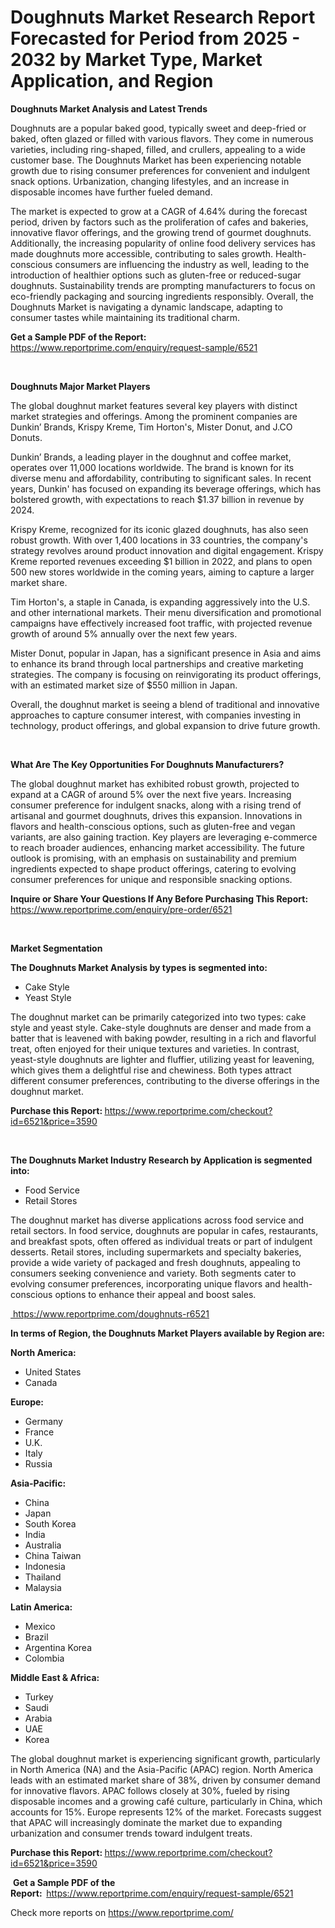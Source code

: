 <p><h1>Doughnuts Market Research Report Forecasted for Period from 2025 -  2032 by Market Type, Market Application, and Region</h1></p><p><strong>Doughnuts Market Analysis and Latest Trends</strong></p>
<p><p>Doughnuts are a popular baked good, typically sweet and deep-fried or baked, often glazed or filled with various flavors. They come in numerous varieties, including ring-shaped, filled, and crullers, appealing to a wide customer base. The Doughnuts Market has been experiencing notable growth due to rising consumer preferences for convenient and indulgent snack options. Urbanization, changing lifestyles, and an increase in disposable incomes have further fueled demand.</p><p>The market is expected to grow at a CAGR of 4.64% during the forecast period, driven by factors such as the proliferation of cafes and bakeries, innovative flavor offerings, and the growing trend of gourmet doughnuts. Additionally, the increasing popularity of online food delivery services has made doughnuts more accessible, contributing to sales growth. Health-conscious consumers are influencing the industry as well, leading to the introduction of healthier options such as gluten-free or reduced-sugar doughnuts. Sustainability trends are prompting manufacturers to focus on eco-friendly packaging and sourcing ingredients responsibly. Overall, the Doughnuts Market is navigating a dynamic landscape, adapting to consumer tastes while maintaining its traditional charm.</p></p>
<p><strong>Get a Sample PDF of the Report:&nbsp;</strong> <a href="https://www.reportprime.com/enquiry/request-sample/6521?utm_campaign=2285&utm_medium=2&utm_source=Github&utm_content=ia&utm_term=19032025&utm_id=doughnuts">https://www.reportprime.com/enquiry/request-sample/6521</a></p>
<p>&nbsp;</p>
<p><strong>Doughnuts Major Market Players</strong></p>
<p><p>The global doughnut market features several key players with distinct market strategies and offerings. Among the prominent companies are Dunkin’ Brands, Krispy Kreme, Tim Horton's, Mister Donut, and J.CO Donuts.</p><p>Dunkin’ Brands, a leading player in the doughnut and coffee market, operates over 11,000 locations worldwide. The brand is known for its diverse menu and affordability, contributing to significant sales. In recent years, Dunkin' has focused on expanding its beverage offerings, which has bolstered growth, with expectations to reach $1.37 billion in revenue by 2024.</p><p>Krispy Kreme, recognized for its iconic glazed doughnuts, has also seen robust growth. With over 1,400 locations in 33 countries, the company's strategy revolves around product innovation and digital engagement. Krispy Kreme reported revenues exceeding $1 billion in 2022, and plans to open 500 new stores worldwide in the coming years, aiming to capture a larger market share.</p><p>Tim Horton's, a staple in Canada, is expanding aggressively into the U.S. and other international markets. Their menu diversification and promotional campaigns have effectively increased foot traffic, with projected revenue growth of around 5% annually over the next few years.</p><p>Mister Donut, popular in Japan, has a significant presence in Asia and aims to enhance its brand through local partnerships and creative marketing strategies. The company is focusing on reinvigorating its product offerings, with an estimated market size of $550 million in Japan.</p><p>Overall, the doughnut market is seeing a blend of traditional and innovative approaches to capture consumer interest, with companies investing in technology, product offerings, and global expansion to drive future growth.</p></p>
<p>&nbsp;</p>
<p><strong>What Are The Key Opportunities For Doughnuts Manufacturers?</strong></p>
<p><p>The global doughnut market has exhibited robust growth, projected to expand at a CAGR of around 5% over the next five years. Increasing consumer preference for indulgent snacks, along with a rising trend of artisanal and gourmet doughnuts, drives this expansion. Innovations in flavors and health-conscious options, such as gluten-free and vegan variants, are also gaining traction. Key players are leveraging e-commerce to reach broader audiences, enhancing market accessibility. The future outlook is promising, with an emphasis on sustainability and premium ingredients expected to shape product offerings, catering to evolving consumer preferences for unique and responsible snacking options.</p></p>
<p><strong>Inquire or Share Your Questions If Any Before Purchasing This Report:</strong> <a href="https://www.reportprime.com/enquiry/pre-order/6521?utm_campaign=2285&utm_medium=2&utm_source=Github&utm_content=ia&utm_term=19032025&utm_id=doughnuts">https://www.reportprime.com/enquiry/pre-order/6521</a></p>
<p>&nbsp;</p>
<p><strong>Market Segmentation</strong></p>
<p><strong>The Doughnuts Market Analysis by types is segmented into:</strong></p>
<p><ul><li>Cake Style</li><li>Yeast Style</li></ul></p>
<p><p>The doughnut market can be primarily categorized into two types: cake style and yeast style. Cake-style doughnuts are denser and made from a batter that is leavened with baking powder, resulting in a rich and flavorful treat, often enjoyed for their unique textures and varieties. In contrast, yeast-style doughnuts are lighter and fluffier, utilizing yeast for leavening, which gives them a delightful rise and chewiness. Both types attract different consumer preferences, contributing to the diverse offerings in the doughnut market.</p></p>
<p><strong>Purchase this Report:&nbsp;</strong><a href="https://www.reportprime.com/checkout?id=6521&price=3590&utm_campaign=2285&utm_medium=2&utm_source=Github&utm_content=ia&utm_term=19032025&utm_id=doughnuts">https://www.reportprime.com/checkout?id=6521&price=3590</a></p>
<p>&nbsp;</p>
<p><strong>The Doughnuts Market Industry Research by Application is segmented into:</strong></p>
<p><ul><li>Food Service</li><li>Retail Stores</li></ul></p>
<p><p>The doughnut market has diverse applications across food service and retail sectors. In food service, doughnuts are popular in cafes, restaurants, and breakfast spots, often offered as individual treats or part of indulgent desserts. Retail stores, including supermarkets and specialty bakeries, provide a wide variety of packaged and fresh doughnuts, appealing to consumers seeking convenience and variety. Both segments cater to evolving consumer preferences, incorporating unique flavors and health-conscious options to enhance their appeal and boost sales.</p></p>
<p><a href="https://www.reportprime.com/doughnuts-r6521?utm_campaign=2285&utm_medium=2&utm_source=Github&utm_content=ia&utm_term=19032025&utm_id=doughnuts">&nbsp;https://www.reportprime.com/doughnuts-r6521</a></p>
<p><strong>In terms of Region, the Doughnuts Market Players available by Region are:</strong></p>
<p>
    <p> <strong> North America: </strong>
        <ul>
            <li>United States</li>
            <li>Canada</li>
        </ul>
        </p> 
    <p> <strong> Europe: </strong>
        <ul>
            <li>Germany</li>
            <li>France</li>
            <li>U.K.</li>
            <li>Italy</li>
            <li>Russia</li>
        </ul>
        </p> 
    <p> <strong> Asia-Pacific: </strong>
        <ul>
            <li>China</li>
            <li>Japan</li>
            <li>South Korea</li>
            <li>India</li>
            <li>Australia</li>
            <li>China Taiwan</li>
            <li>Indonesia</li>
            <li>Thailand</li>
            <li>Malaysia</li>
        </ul>
        </p> 
    <p> <strong> Latin America: </strong>
        <ul>
            <li>Mexico</li>
            <li>Brazil</li>
            <li>Argentina Korea</li>
            <li>Colombia</li>
        </ul>
        </p> 
    <p> <strong> Middle East & Africa: </strong>
        <ul>
            <li>Turkey</li>
            <li>Saudi</li>
            <li>Arabia</li>
            <li>UAE</li>
            <li>Korea</li>
        </ul>
    </p>
    </p>
<p><p>The global doughnut market is experiencing significant growth, particularly in North America (NA) and the Asia-Pacific (APAC) region. North America leads with an estimated market share of 38%, driven by consumer demand for innovative flavors. APAC follows closely at 30%, fueled by rising disposable incomes and a growing café culture, particularly in China, which accounts for 15%. Europe represents 12% of the market. Forecasts suggest that APAC will increasingly dominate the market due to expanding urbanization and consumer trends toward indulgent treats.</p></p>
<p><strong>Purchase this Report: </strong><a href="https://www.reportprime.com/checkout?id=6521&price=3590&utm_campaign=2285&utm_medium=2&utm_source=Github&utm_content=ia&utm_term=19032025&utm_id=doughnuts">https://www.reportprime.com/checkout?id=6521&price=3590</a></p>
<p>&nbsp;<strong>Get a Sample PDF of the Report:&nbsp;&nbsp;</strong><a href="https://www.reportprime.com/enquiry/request-sample/6521?utm_campaign=2285&utm_medium=2&utm_source=Github&utm_content=ia&utm_term=19032025&utm_id=doughnuts">https://www.reportprime.com/enquiry/request-sample/6521</a></p>
<p><strong></strong></p>
<p>Check more reports on <a href="https://www.reportprime.com/?utm_campaign=2285&utm_medium=2&utm_source=Github&utm_content=ia&utm_term=19032025&utm_id=doughnuts">https://www.reportprime.com/</a></p>